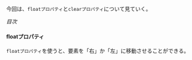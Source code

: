 今回は、`floatプロパティ`と`clearプロパティ`について見ていく。

*目次*
[](#)
[](#)

#### floatプロパティ

`floatプロパティ`を使うと、要素を「右」か「左」に移動させることができる。

